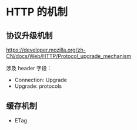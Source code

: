 # HTTP 的机制

## 协议升级机制

https://developer.mozilla.org/zh-CN/docs/Web/HTTP/Protocol_upgrade_mechanism

涉及 header 字段：

- Connection: Upgrade
- Upgrade: protocols

## 缓存机制

- ETag
